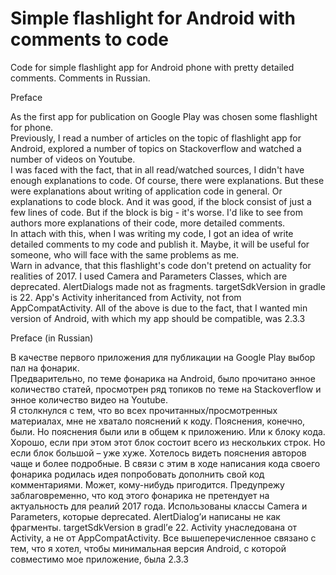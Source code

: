 # Simple flashlight for Android with comments to code
Code for simple flashlight app for Android phone with pretty detailed comments. Comments in Russian.
<p/>
Preface 
<p/>
As the first app for publication on Google Play was chosen some flashlight for phone.<br>
Previously,  I read a number of articles on the topic of flashlight app for Android, explored a number of topics on Stackoverflow and watched a number of videos on Youtube.<br>
I was faced with the fact, that in all read/watched sources, I didn't have enough explanations to code. Of course, there were explanations. But these were explanations about writing of application code in general. Or explanations to code block. And it was good, if the block consist of just a few lines of code. But if the block is big - it's worse. I'd like to see from authors more explanations of their code, more detailed comments.<br>
In attach with this, when I was writing my code, I got an idea of write detailed comments to my code and publish it. Maybe, it will be useful for someone, who will face with the same problems as me.<br>
Warn in advance, that this flashlight's code don't pretend on actuality for realities of 2017. I used Camera and Parameters Classes, which are deprecated. AlertDialogs made not as fragments. targetSdkVersion in gradle is 22. App's Activity inheritanced from Activity, not from AppCompatActivity. All of the above is due to the fact, that I wanted min version of Android, with which my app should be compatible, was 2.3.3
<p/>
<p/>
Preface (in Russian)
<p/>
В качестве первого приложения для публикации на Google Play выбор пал на фонарик.<br>
Предварительно, по теме фонарика на Android, было прочитано энное количество статей, просмотрен ряд топиков по теме на Stackoverflow и энное количество видео на Youtube.<br>
Я столкнулся с тем, что во всех прочитанных/просмотренных материалах, мне не хватало пояснений к коду. Пояснения, конечно, были. Но пояснения были или в общем к приложению. Или к блоку кода. Хорошо, если при этом этот блок состоит всего из нескольких строк. Но если блок большой – уже хуже. Хотелось видеть пояснения авторов чаще и более подробные. В связи с этим в ходе написания кода своего фонарика родилась идея попробовать дополнить свой код комментариями. Может, кому-нибудь пригодится.
Предупрежу заблаговременно, что код этого фонарика не претендует на актуальность для реалий 2017 года. Использованы классы Camera и Parameters, которые deprecated. AlertDialog’и написаны не как фрагменты. targetSdkVersion в gradl’е 22. Activity унаследована от Activity, а не от AppCompatActivity. Все вышеперечисленное связано с тем, что я хотел, чтобы минимальная версия Android, с которой  совместимо мое приложение, была 2.3.3



